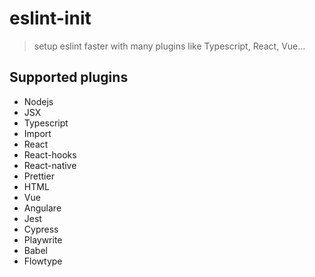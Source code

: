 # eslint-init

> setup eslint faster with many plugins like Typescript, React, Vue...

## Supported plugins

- Nodejs
- JSX
- Typescript
- Import
- React
- React-hooks
- React-native
- Prettier
- HTML
- Vue
- Angulare
- Jest
- Cypress
- Playwrite
- Babel
- Flowtype
